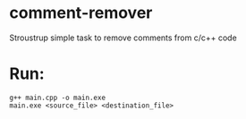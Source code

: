 # comment-remover
Stroustrup simple task to remove comments from c/c++ code
# Run: 
```
g++ main.cpp -o main.exe 
main.exe <source_file> <destination_file>  
```